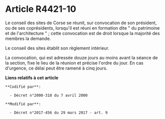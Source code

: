 # Article R4421-10

Le conseil des sites de Corse se réunit, sur convocation de son président, ou de ses coprésidents, lorsqu'il est réuni en
formation dite " du patrimoine et de l'architecture " ; cette convocation est de droit lorsque la majorité des membres la
demande.

Le conseil des sites établit son règlement intérieur.

La convocation, qui est adressée douze jours au moins avant la séance de la section, fixe le lieu de la réunion et précise
l'ordre du jour. En cas d'urgence, ce délai peut être ramené à cinq jours.

**Liens relatifs à cet article**

	**Codifié par**:

	  - Décret n°2000-318 du 7 avril 2000

	**Modifié par**:

	  - Décret n°2017-456 du 29 mars 2017 - art. 9

